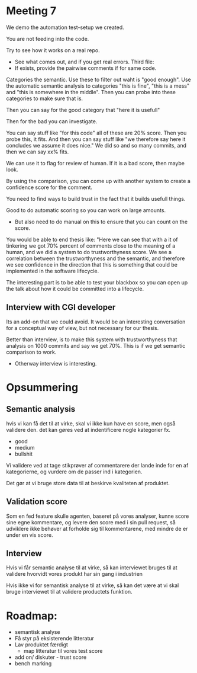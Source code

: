 # Meeting 7

We demo the automation test-setup we created.

You are not feeding into the code. 

Try to see how it works on a real repo.
- See what comes out, and if you get real errors.
Third file:
- If exists, provide the pairwise comments if for same code.

Categories the semantic. Use these to filter out waht is "good enough". Use the automatic semantic analysis to categories "this is fine", "this is a mess" and "this is somewhere in the middle". 
Then you can probe into these categories to make sure that is.

Then you can say for the good category that "here it is usefull"

Then for the bad you can investigate.

You can say stuff like "for this code" all of these are 20% score. Then you probe this, it fits. And then you can say stuff like "we therefore say here it concludes we assume it does nice." We did so and so many commits, and then we can say xx% fits.

We can use it to flag for review of human. If it is a bad score, then maybe look.

By using the comparison, you can come up with another system to create a confidence score for the comment. 


You need to find ways to build trust in the fact that it builds usefull things.

Good to do automatic scoring so you can work on large amounts.
- But also need to do manual on this to ensure that you can count on the score.

You would be able to end thesis like:
"Here we can see that with a it of tinkering we got 70% percent of comments close to the meaning of a human, and we did a system to do trustworthyness score. We see a correlation between the trustworthyness and the semantic, and therefore we see confidence in the direction that this is something that could be implemented in the software lifecycle.

The interesting part is to be able to test your blackbox so you can open up the talk about how it could be committed into a lifecycle.

## Interview with CGI developer
Its an add-on that we could avoid. It would be an interesting conversation for a conceptual way of view, but not necessary for our thesis.

Better than interview, is to make this system with trustworthyness that analysis on 1000 commits and say we get 70%. This is if we get semantic comparison to work.
- Otherway interview is interesting.


# Opsummering
## Semantic analysis
hvis vi kan få det til at virke, skal vi ikke kun have en score, men også validere den.
det kan gøres ved at indentificere nogle kategorier fx.
- good
- medium
- bullshit
  
Vi validere ved at tage stikprøver af commentarere der lande inde for en af kategorierne, og vurdere om de passer ind i kategorien.

Det gør at vi bruge store data til at beskirve kvaliteten af produktet.

## Validation score
Som en fed feature skulle agenten, baseret på vores analyser, kunne score sine egne kommentare, og levere den score med i sin pull request, så udviklere ikke behøver at forholde sig til kommentarene, med mindre de er under en vis score.

## Interview
Hvis vi får semantic analyse til at virke, så kan interviewet bruges til at validere hvorvidt vores produkt har sin gang i industrien

Hvis ikke vi for semantisk analyse til at virke, så kan det være at vi skal bruge interviewet til at validere productets funktion.

# Roadmap:

- semantisk analyse
- Få styr på eksisterende litteratur
- Lav produktet færdigt
    - map litteratur til vores test score
- add on/ diskuter - trust score
- bench marking

